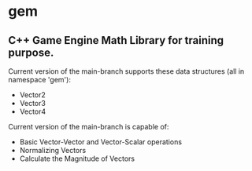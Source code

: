 # gem

## C++ Game Engine Math Library for training purpose.

Current version of the main-branch supports these data structures (all in namespace 'gem'):
- Vector2
- Vector3
- Vector4

Current version of the main-branch is capable of:
- Basic Vector-Vector and Vector-Scalar operations
- Normalizing Vectors
- Calculate the Magnitude of Vectors
